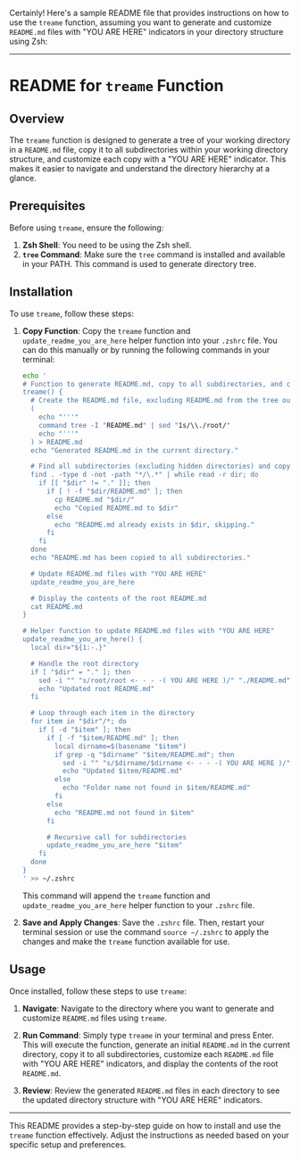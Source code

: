 Certainly! Here's a sample README file that provides instructions on how to use the `treame` function, assuming you want to generate and customize `README.md` files with "YOU ARE HERE" indicators in your directory structure using Zsh:

---

# README for `treame` Function

## Overview

The `treame` function is designed to generate a tree of your working directory in a `README.md` file, copy it to all subdirectories within your working directory structure, and customize each copy with a "YOU ARE HERE" indicator. This makes it easier to navigate and understand the directory hierarchy at a glance.

## Prerequisites

Before using `treame`, ensure the following:

1. **Zsh Shell**: You need to be using the Zsh shell.
2. **`tree` Command**: Make sure the `tree` command is installed and available in your PATH. This command is used to generate directory tree.

## Installation

To use `treame`, follow these steps:

1. **Copy Function**: Copy the `treame` function and `update_readme_you_are_here` helper function into your `.zshrc` file. You can do this manually or by running the following commands in your terminal:

   ```sh
   echo '
   # Function to generate README.md, copy to all subdirectories, and customize each copy with "YOU ARE HERE"
   treame() {
     # Create the README.md file, excluding README.md from the tree output
     (
       echo "'''"
       command tree -I "README.md" | sed "1s/\\./root/"
       echo "'''"
     ) > README.md
     echo "Generated README.md in the current directory."

     # Find all subdirectories (excluding hidden directories) and copy README.md to each
     find . -type d -not -path "*/\.*" | while read -r dir; do
       if [[ "$dir" != "." ]]; then
         if [ ! -f "$dir/README.md" ]; then
           cp README.md "$dir/"
           echo "Copied README.md to $dir"
         else
           echo "README.md already exists in $dir, skipping."
         fi
       fi
     done
     echo "README.md has been copied to all subdirectories."

     # Update README.md files with "YOU ARE HERE"
     update_readme_you_are_here

     # Display the contents of the root README.md
     cat README.md
   }

   # Helper function to update README.md files with "YOU ARE HERE"
   update_readme_you_are_here() {
     local dir="${1:-.}"

     # Handle the root directory
     if [ "$dir" = "." ]; then
       sed -i "" "s/root/root <- - - -( YOU ARE HERE )/" "./README.md"
       echo "Updated root README.md"
     fi

     # Loop through each item in the directory
     for item in "$dir"/*; do
       if [ -d "$item" ]; then
         if [ -f "$item/README.md" ]; then
           local dirname=$(basename "$item")
           if grep -q "$dirname" "$item/README.md"; then
             sed -i "" "s/$dirname/$dirname <- - - -( YOU ARE HERE )/" "$item/README.md"
             echo "Updated $item/README.md"
           else
             echo "Folder name not found in $item/README.md"
           fi
         else
           echo "README.md not found in $item"
         fi

         # Recursive call for subdirectories
         update_readme_you_are_here "$item"
       fi
     done
   }
   ' >> ~/.zshrc
   ```

   This command will append the `treame` function and `update_readme_you_are_here` helper function to your `.zshrc` file.

2. **Save and Apply Changes**: Save the `.zshrc` file. Then, restart your terminal session or use the command `source ~/.zshrc` to apply the changes and make the `treame` function available for use.

## Usage

Once installed, follow these steps to use `treame`:

1. **Navigate**: Navigate to the directory where you want to generate and customize `README.md` files using `treame`.

2. **Run Command**: Simply type `treame` in your terminal and press Enter. This will execute the function, generate an initial `README.md` in the current directory, copy it to all subdirectories, customize each `README.md` file with "YOU ARE HERE" indicators, and display the contents of the root `README.md`.

3. **Review**: Review the generated `README.md` files in each directory to see the updated directory structure with "YOU ARE HERE" indicators.

---

This README provides a step-by-step guide on how to install and use the `treame` function effectively. Adjust the instructions as needed based on your specific setup and preferences.
